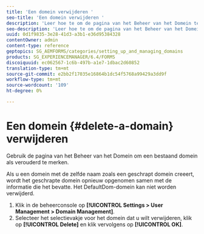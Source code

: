 ```yaml
---
title: 'Een domein verwijderen '
seo-title: 'Een domein verwijderen '
description: 'Leer hoe te om de pagina van het Beheer van het Domein te gebruiken om een domein te schrappen of een bestaand domein als verouderd te merken. '
seo-description: 'Leer hoe te om de pagina van het Beheer van het Domein te gebruiken om een domein te schrappen of een bestaand domein als verouderd te merken. '
uuid: 0d1f9835-3e28-41d3-a3b1-e36d95384328
contentOwner: admin
content-type: reference
geptopics: SG_AEMFORMS/categories/setting_up_and_managing_domains
products: SG_EXPERIENCEMANAGER/6.4/FORMS
discoiquuid: ec062567-1c6b-497b-a1e7-1dbac2d60852
translation-type: tm+mt
source-git-commit: e2bb2f17035e16864b1dc54f5768a99429a3dd9f
workflow-type: tm+mt
source-wordcount: '109'
ht-degree: 0%

---
```



# Een domein {#delete-a-domain} verwijderen

Gebruik de pagina van het Beheer van het Domein om een bestaand domein als verouderd te merken.

Als u een domein met de zelfde naam zoals een geschrapt domein creeert, wordt het geschrapte domein opnieuw opgenomen samen met de informatie die het bevatte. Het DefaultDom-domein kan niet worden verwijderd.

1. Klik in de beheerconsole op **[!UICONTROL Settings > User Management > Domain Management]**.
1. Selecteer het selectievakje voor het domein dat u wilt verwijderen, klik op **[!UICONTROL Delete]** en klik vervolgens op **[!UICONTROL OK]**.

